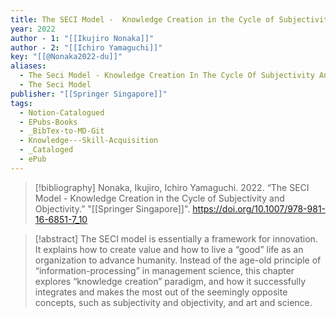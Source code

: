 ```yaml
---
title: The SECI Model -  Knowledge Creation in the Cycle of Subjectivity and Objectivity
year: 2022
author - 1: "[[Ikujiro Nonaka]]"
author - 2: "[[Ichiro Yamaguchi]]"
key: "[[@Nonaka2022-du]]"
aliases:
  - The Seci Model - Knowledge Creation In The Cycle Of Subjectivity And Objectivity
  - The Seci Model
publisher: "[[Springer Singapore]]"
tags:
  - Notion-Catalogued
  - EPubs-Books
  - _BibTex-to-MD-Git
  - Knowledge---Skill-Acquisition
  - _Cataloged
  - ePub
---
```


> [!bibliography]
> Nonaka, Ikujiro, Ichiro Yamaguchi. 2022. “The SECI Model -  Knowledge Creation in the Cycle of Subjectivity and Objectivity.” "[[Springer Singapore]]". https://doi.org/10.1007/978-981-16-6851-7_10

> [!abstract]
> The SECI model is essentially a framework for innovation. It explains how to create value and how to live a “good” life as an organization to advance humanity. Instead of the age-old principle of “information-processing” in management science, this chapter explores “knowledge creation” paradigm, and how it successfully integrates and makes the most out of the seemingly opposite concepts, such as subjectivity and objectivity, and art and science.